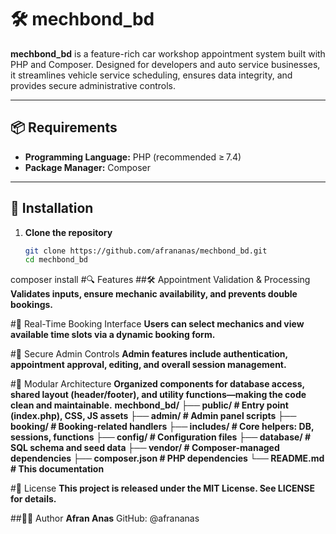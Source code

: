 # 🛠️ mechbond_bd

**mechbond_bd** is a feature-rich car workshop appointment system built with PHP and Composer. Designed for developers and auto service businesses, it streamlines vehicle service scheduling, ensures data integrity, and provides secure administrative controls.

---

## 📦 Requirements

- **Programming Language:** PHP (recommended ≥ 7.4)
- **Package Manager:** Composer

---

## 🚀 Installation

1. **Clone the repository**
   ```bash
   git clone https://github.com/afrananas/mechbond_bd.git
   cd mechbond_bd
composer install
#🔍 Features
##🛠️ Appointment Validation & Processing
**Validates inputs, ensure mechanic availability, and prevents double bookings.**

#🚗 Real-Time Booking Interface
**Users can select mechanics and view available time slots via a dynamic booking form.**

#🔐 Secure Admin Controls
**Admin features include authentication, appointment approval, editing, and overall session management.**

#🧩 Modular Architecture
**Organized components for database access, shared layout (header/footer), and utility functions—making the code clean and maintainable.**
**mechbond_bd/
├── public/              # Entry point (index.php), CSS, JS assets
├── admin/               # Admin panel scripts
├── booking/             # Booking-related handlers
├── includes/            # Core helpers: DB, sessions, functions
├── config/              # Configuration files
├── database/            # SQL schema and seed data
├── vendor/              # Composer-managed dependencies
├── composer.json        # PHP dependencies
└── README.md            # This documentation**

#📄 License
**This project is released under the MIT License. See LICENSE for details.**

##👨‍💻 Author
**Afran Anas**
GitHub: @afrananas
